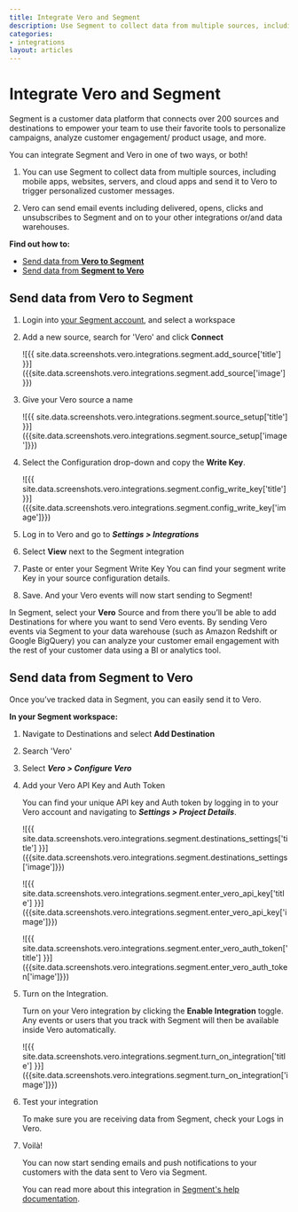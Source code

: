 ```yaml
---
title: Integrate Vero and Segment
description: Use Segment to collect data from multiple sources, including mobile apps, websites, servers, and cloud apps and send it to Vero to trigger personalized customer messages.
categories:
- integrations
layout: articles
---
```


# Integrate Vero and Segment

Segment is a customer data platform that connects over 200 sources and destinations to empower your team to use their favorite tools to personalize campaigns, analyze customer engagement/ product usage, and more. 

You can integrate Segment and Vero in one of two ways, or both!

1. You can use Segment to collect data from multiple sources, including mobile apps, websites, servers, and cloud apps and send it to Vero to trigger personalized customer messages.

2. Vero can send email events including delivered, opens, clicks and unsubscribes to Segment and on to your other integrations or/and data warehouses.

**Find out how to:**

- [Send data from **Vero to Segment**](#-Send-data-from-Vero-to-Segment)
- [Send data from **Segment to Vero**](#-Send-data-from-Segment-to-Vero)

## Send data from Vero to Segment

1.  Login into [your Segment account](https://segment.com/login), and select a workspace
2.  Add a new source, search for 'Vero' and click **Connect**

    ![{{ site.data.screenshots.vero.integrations.segment.add_source['title'] }}]
    ({{site.data.screenshots.vero.integrations.segment.add_source['image']}})
    
3.  Give your Vero source a name

    ![{{ site.data.screenshots.vero.integrations.segment.source_setup['title'] }}]
    ({{site.data.screenshots.vero.integrations.segment.source_setup['image']}})

4.  Select the Configuration drop-down and copy the **Write Key**.

    ![{{ site.data.screenshots.vero.integrations.segment.config_write_key['title'] }}]
    ({{site.data.screenshots.vero.integrations.segment.config_write_key['image']}})

5.  Log in to Vero and go to **_Settings > Integrations_**
6.  Select **View** next to the Segment integration
7.  Paste or enter your Segment Write Key
    You can find your segment write Key in your source configuration details.
8.  Save. And your Vero events will now start sending to Segment!

In Segment, select your **Vero** Source and from there you’ll be able to add Destinations for where you want to send Vero events. By sending Vero events via Segment to your data warehouse (such as Amazon Redshift or Google BigQuery) you can analyze your customer email engagement with the rest of your customer data using a BI or analytics tool. 

## Send data from Segment to Vero

Once you’ve tracked data in Segment, you can easily send it to Vero.

**In your Segment workspace:**

1.  Navigate to Destinations and select **Add Destination**
2.  Search 'Vero'
3.  Select **_Vero > Configure Vero_**
4.  Add your Vero API Key and Auth Token
    
    You can find your unique API key and Auth token by logging in to your Vero account and navigating to **_Settings > Project   Details_**.
    
    ![{{ site.data.screenshots.vero.integrations.segment.destinations_settings['title'] }}]
    ({{site.data.screenshots.vero.integrations.segment.destinations_settings['image']}})    
    
    ![{{ site.data.screenshots.vero.integrations.segment.enter_vero_api_key['title'] }}]
    ({{site.data.screenshots.vero.integrations.segment.enter_vero_api_key['image']}}) 
    
    ![{{ site.data.screenshots.vero.integrations.segment.enter_vero_auth_token['title'] }}]
    ({{site.data.screenshots.vero.integrations.segment.enter_vero_auth_token['image']}})    
    
5.  Turn on the Integration.
    
    Turn on your Vero integration by clicking the **Enable Integration** toggle. Any events or users that you track with       Segment will then be available inside Vero automatically.

    ![{{ site.data.screenshots.vero.integrations.segment.turn_on_integration['title'] }}]
    ({{site.data.screenshots.vero.integrations.segment.turn_on_integration['image']}})  
    

6.  Test your integration

    To make sure you are receiving data from Segment, check your Logs in Vero.
    
7.  Voilà!

    You can now start sending emails and push notifications to your customers with the data sent to Vero via Segment.

    You can read more about this integration in [Segment's help documentation](https://segment.com/docs/integrations/vero/).




